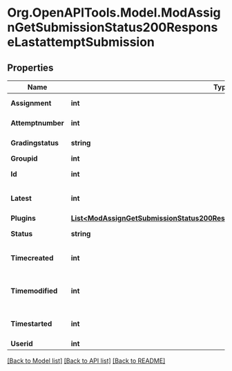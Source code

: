# Org.OpenAPITools.Model.ModAssignGetSubmissionStatus200ResponseLastattemptSubmission

## Properties

Name | Type | Description | Notes
------------ | ------------- | ------------- | -------------
**Assignment** | **int** | assignment id | [optional] 
**Attemptnumber** | **int** | attempt number | 
**Gradingstatus** | **string** | Grading status. | [optional] 
**Groupid** | **int** | group id | 
**Id** | **int** | submission id | [default to null]
**Latest** | **int** | latest attempt | [optional] [default to null]
**Plugins** | [**List&lt;ModAssignGetSubmissionStatus200ResponseLastattemptSubmissionPluginsInner&gt;**](ModAssignGetSubmissionStatus200ResponseLastattemptSubmissionPluginsInner.md) |  | [optional] 
**Status** | **string** | submission status | [default to "null"]
**Timecreated** | **int** | submission creation time | [default to null]
**Timemodified** | **int** | submission last modified time | [default to null]
**Timestarted** | **int** | submission start time | [optional] [default to null]
**Userid** | **int** | student id | 

[[Back to Model list]](../README.md#documentation-for-models) [[Back to API list]](../README.md#documentation-for-api-endpoints) [[Back to README]](../README.md)

